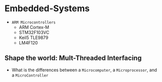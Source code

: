 # Embedded-Systems

- `ARM Microcontrollers`
  - ARM Cortex-M
  - STM32F103VC
  - Keil5 TLE9879
  - LM4F120

## Shape the world: Mult-Threaded Interfacing

- What is the differences between a `Microcomputer`, a `Microprocessor`, and a `MicroController`
